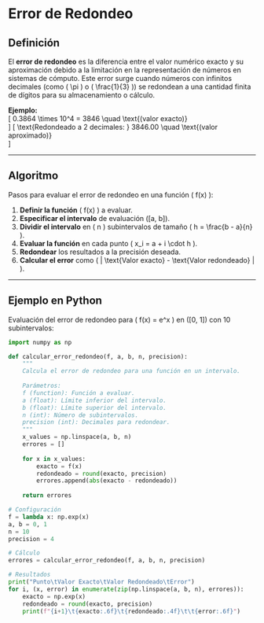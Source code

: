 # Error de Redondeo
## Definición
El **error de redondeo** es la diferencia entre el valor numérico exacto y su aproximación debido a la limitación en la representación de números en sistemas de cómputo. Este error surge cuando números con infinitos decimales (como \( \pi \) o \( \frac{1}{3} \)) se redondean a una cantidad finita de dígitos para su almacenamiento o cálculo.  

**Ejemplo:**  
\[
0.3864 \times 10^4 = 3846 \quad \text{(valor exacto)}  
\]
\[
\text{Redondeado a 2 decimales: } 3846.00 \quad \text{(valor aproximado)}  
\]

---

## Algoritmo  
Pasos para evaluar el error de redondeo en una función \( f(x) \):  

1. **Definir la función** \( f(x) \) a evaluar.  
2. **Especificar el intervalo** de evaluación \([a, b]\).  
3. **Dividir el intervalo** en \( n \) subintervalos de tamaño \( h = \frac{b - a}{n} \).  
4. **Evaluar la función** en cada punto \( x_i = a + i \cdot h \).  
5. **Redondear** los resultados a la precisión deseada.  
6. **Calcular el error** como \( | \text{Valor exacto} - \text{Valor redondeado} | \).  

---

## Ejemplo en Python  
Evaluación del error de redondeo para \( f(x) = e^x \) en \([0, 1]\) con 10 subintervalos:  

```python
import numpy as np

def calcular_error_redondeo(f, a, b, n, precision):
    """
    Calcula el error de redondeo para una función en un intervalo.
    
    Parámetros:
    f (function): Función a evaluar.
    a (float): Límite inferior del intervalo.
    b (float): Límite superior del intervalo.
    n (int): Número de subintervalos.
    precision (int): Decimales para redondear.
    """
    x_values = np.linspace(a, b, n)
    errores = []
    
    for x in x_values:
        exacto = f(x)
        redondeado = round(exacto, precision)
        errores.append(abs(exacto - redondeado))
    
    return errores

# Configuración
f = lambda x: np.exp(x)
a, b = 0, 1
n = 10
precision = 4

# Cálculo
errores = calcular_error_redondeo(f, a, b, n, precision)

# Resultados
print("Punto\tValor Exacto\tValor Redondeado\tError")
for i, (x, error) in enumerate(zip(np.linspace(a, b, n), errores)):
    exacto = np.exp(x)
    redondeado = round(exacto, precision)
    print(f"{i+1}\t{exacto:.6f}\t{redondeado:.4f}\t\t{error:.6f}")
